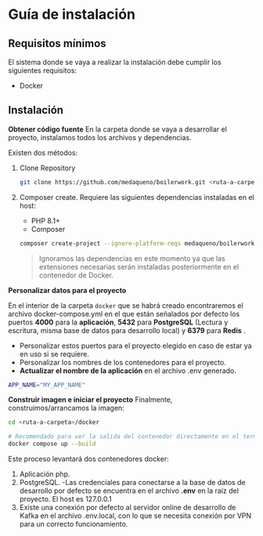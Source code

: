 # Guía de instalación

## Requisitos mínimos
El sistema donde se vaya a realizar la instalación debe cumplir los siguientes requisitos:

- Docker

## Instalación

**Obtener código fuente**
En la carpeta donde se vaya a desarrollar el proyecto, instalamos todos los archivos y dependencias.

Existen dos métodos:

1. Clone Repository

    ``` bash
    git clone https://github.com/medaqueno/boilerwork.git <ruta-a-carpeta> # HTTPS
    ```

2. Composer create. 
Requiere las siguientes dependencias instaladas en el host:
    - PHP 8.1+
    - Composer

    ``` bash
    composer create-project --ignore-platform-reqs medaqueno/boilerwork <ruta-a-carpeta>
    ```
    > Ignoramos las dependencias en este momento ya que las extensiones necesarias serán instaladas posteriormente en el contenedor de Docker.


**Personalizar datos para el proyecto**

En el interior de la carpeta `docker` que se habrá creado encontraremos el archivo docker-compose.yml en el que están señalados por defecto los puertos **4000** para la **aplicación**, **5432** para **PostgreSQL** (Lectura y escritura, misma base de datos para desarrollo local) y  **6379** para **Redis** .

- Personalizar estos puertos para el proyecto elegido en caso de estar ya en uso si se requiere. 
- Personalizar los nombres de los contenedores para el proyecto. 
- **Actualizar el nombre de la aplicación** en el archivo .env generado.

``` bash
APP_NAME="MY_APP_NAME"
```

**Construir imagen e iniciar el proyecto**
Finalmente, construimos/arrancamos la imagen:

``` bash
cd <ruta-a-carpeta>/docker 

# Recomendado para ver la salida del contenedor directamente en el terminal.
docker compose up --build
```

Este proceso levantará dos contenedores docker:
1. Aplicación php.
2. PostgreSQL.
    -Las credenciales para conectarse a la base de datos de desarrollo por defecto se encuentra en el archivo **.env** en la raíz del proyecto. El host es 127.0.0.1
3. Existe una conexión por defecto al servidor online de desarrollo de Kafka en el archivo .env.local, con lo que se necesita conexión por VPN para un correcto funcionamiento.
